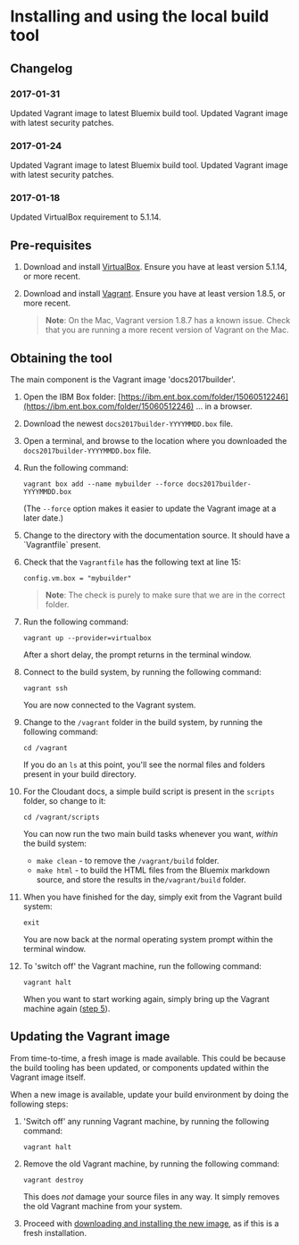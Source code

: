 # Installing and using the local build tool

## Changelog

### 2017-01-31

Updated Vagrant image to latest Bluemix build tool.
Updated Vagrant image with latest security patches.

### 2017-01-24

Updated Vagrant image to latest Bluemix build tool.
Updated Vagrant image with latest security patches.

### 2017-01-18

Updated VirtualBox requirement to 5.1.14.

## Pre-requisites

1.  Download and install [VirtualBox](https://www.virtualbox.org/wiki/Downloads).
    Ensure you have at least version 5.1.14, or more recent.

2.  Download and install [Vagrant](https://www.vagrantup.com/downloads.html).
    Ensure you have at least version 1.8.5, or more recent.

    >   **Note**: On the Mac, Vagrant version 1.8.7 has a known issue. Check that you are running a more recent version of Vagrant on the Mac.

## Obtaining the tool

The main component is the Vagrant image 'docs2017builder'.

1.  Open the IBM Box folder:
    [https://ibm.ent.box.com/folder/15060512246](https://ibm.ent.box.com/folder/15060512246)
    ... in a browser.

2.  Download the newest `docs2017builder-YYYYMMDD.box` file.

3.  Open a terminal, and browse to the location where you downloaded the `docs2017builder-YYYYMMDD.box` file.

4.  Run the following command:

    ```
    vagrant box add --name mybuilder --force docs2017builder-YYYYMMDD.box
    ```
    
    (The `--force` option makes it easier to update the Vagrant image at a later date.)

5.  <div id="newday"></div>Change to the directory with the documentation source.
    It should have a `Vagrantfile` present.

6.  Check that the `Vagrantfile` has the following text at line 15:

    ```
    config.vm.box = "mybuilder"
    ```

    >   **Note**: The check is purely to make sure that we are in the correct folder.

7.  Run the following command:

    ```
    vagrant up --provider=virtualbox
    ```

    After a short delay, the prompt returns in the terminal window.

8.  Connect to the build system, by running the following command:

    ```
    vagrant ssh
    ```

    You are now connected to the Vagrant system.

9.  Change to the `/vagrant` folder in the build system, by running the following command:

    ```
    cd /vagrant
    ```

    If you do an `ls` at this point, you'll see the normal files and folders
    present in your build directory.

10. For the Cloudant docs,
    a simple build script is present in the `scripts` folder,
    so change to it:

    ```
    cd /vagrant/scripts
    ```

    You can now run the two main build tasks whenever you want, _within_ the build system:

    -   `make clean` - to remove the `/vagrant/build` folder.
    -   `make html` - to build the HTML files from the Bluemix markdown source,
        and store the results in the`/vagrant/build` folder.

11. When you have finished for the day, simply exit from the Vagrant build system:

    ```
    exit
    ```

    You are now back at the normal operating system prompt within the terminal window.

12. To 'switch off' the Vagrant machine, run the following command:

    ```
    vagrant halt
    ```

    When you want to start working again,
    simply bring up the Vagrant machine again ([step 5](#newday)).

## Updating the Vagrant image

From time-to-time,
a fresh image is made available.
This could be because the build tooling has been updated,
or components updated within the Vagrant image itself.

When a new image is available,
update your build environment by doing the following steps:

1.  'Switch off' any running Vagrant machine, by running the following command:

    ```
    vagrant halt
    ```
2.  Remove the old Vagrant machine, by running the following command:
    
    ```
    vagrant destroy
    ```
    
    This does _not_ damage your source files in any way.
    It simply removes the old Vagrant machine from your system.

3.  Proceed with [downloading and installing the new image](#obtaining-the-tool),
    as if this is a fresh installation.
